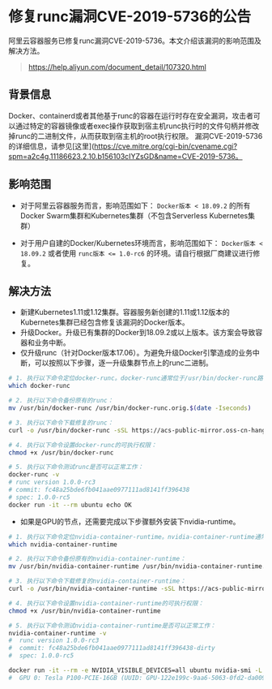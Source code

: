 # 修复runc漏洞CVE-2019-5736的公告

阿里云容器服务已修复runc漏洞CVE-2019-5736。本文介绍该漏洞的影响范围及解决方法。
> https://help.aliyun.com/document_detail/107320.html

## 背景信息

Docker、containerd或者其他基于runc的容器在运行时存在安全漏洞，攻击者可以通过特定的容器镜像或者exec操作获取到宿主机runc执行时的文件句柄并修改掉runc的二进制文件，从而获取到宿主机的root执行权限。
漏洞CVE-2019-5736的详细信息，请参见[这里](https://cve.mitre.org/cgi-bin/cvename.cgi?spm=a2c4g.11186623.2.10.b156103cIYZsGD&name=CVE-2019-5736。

## 影响范围

+ 对于阿里云容器服务而言，影响范围如下：
`Docker版本 < 18.09.2` 的所有Docker Swarm集群和Kubernetes集群（不包含Serverless Kubernetes集群）

+ 对于用户自建的Docker/Kubernetes环境而言，影响范围如下：
`Docker版本 < 18.09.2` 或者使用 `runc版本 <= 1.0-rc6` 的环境。请自行根据厂商建议进行修复。

## 解决方法

+ 新建Kubernetes1.11或1.12集群。容器服务新创建的1.11或1.12版本的Kubernetes集群已经包含修复该漏洞的Docker版本。
+ 升级Docker。升级已有集群的Docker到18.09.2或以上版本。该方案会导致容器和业务中断。
+ 仅升级runc（针对Docker版本17.06）。为避免升级Docker引擎造成的业务中断，可以按照以下步骤，逐一升级集群节点上的runc二进制。
```bash
# 1. 执行以下命令定位docker-runc。docker-runc通常位于/usr/bin/docker-runc路径下。
which docker-runc

# 2. 执行以下命令备份原有的runc：
mv /usr/bin/docker-runc /usr/bin/docker-runc.orig.$(date -Iseconds)

# 3. 执行以下命令下载修复的runc：
curl -o /usr/bin/docker-runc -sSL https://acs-public-mirror.oss-cn-hangzhou.aliyuncs.com/runc/docker-runc-17.06-amd64

# 4. 执行以下命令设置docker-runc的可执行权限：
chmod +x /usr/bin/docker-runc

# 5. 执行以下命令测试runc是否可以正常工作：
docker-runc -v
# runc version 1.0.0-rc3
# commit: fc48a25bde6fb041aae0977111ad8141ff396438
# spec: 1.0.0-rc5
docker run -it --rm ubuntu echo OK
```

+ 如果是GPU的节点，还需要完成以下步骤额外安装下nvidia-runtime。

```bash
# 1. 执行以下命令定位nvidia-container-runtime。nvidia-container-runtime通常位于/usr/bin/nvidia-container-runtime路径下。
which nvidia-container-runtime

# 2. 执行以下命令备份原有的nvidia-container-runtime：
mv /usr/bin/nvidia-container-runtime /usr/bin/nvidia-container-runtime.orig.$(date -Iseconds)

# 3. 执行以下命令下载修复的nvidia-container-runtime：
curl -o /usr/bin/nvidia-container-runtime -sSL https://acs-public-mirror.oss-cn-hangzhou.aliyuncs.com/runc/nvidia-container-runtime-17.06-amd64

# 4. 执行以下命令设置nvidia-container-runtime的可执行权限：
chmod +x /usr/bin/nvidia-container-runtime

# 5. 执行以下命令测试nvidia-container-runtime是否可以正常工作：
nvidia-container-runtime -v
#  runc version 1.0.0-rc3
#  commit: fc48a25bde6fb041aae0977111ad8141ff396438-dirty
#  spec: 1.0.0-rc5

docker run -it --rm -e NVIDIA_VISIBLE_DEVICES=all ubuntu nvidia-smi -L
#  GPU 0: Tesla P100-PCIE-16GB (UUID: GPU-122e199c-9aa6-5063-0fd2-da009017e6dc)
```